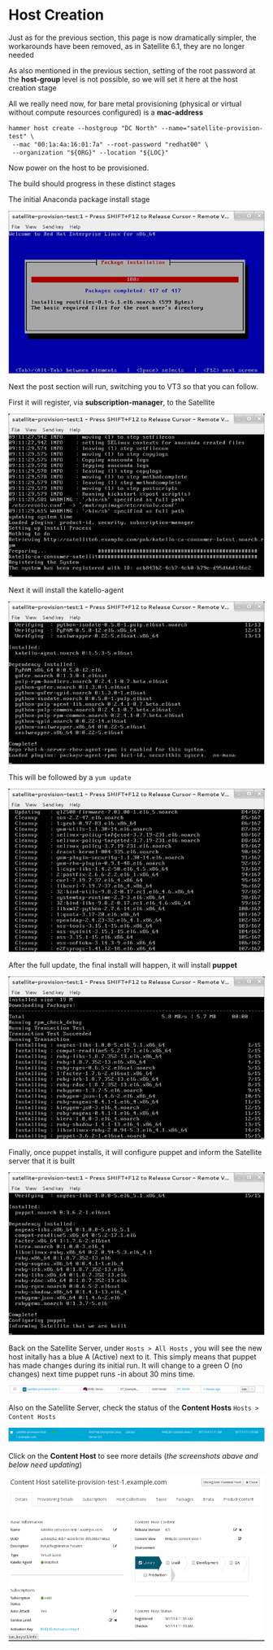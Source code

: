 # Host Creation

Just as for the previous section, this page is now dramatically simpler, the workarounds have been removed, as in Satellite 6.1, they are no longer needed

As also mentioned in the previous section, setting of the root password at the **host-group** level is not possible, so we will set it here at the host creation stage


All we really need now, for bare metal provisioning (physical or virtual without compute resources configured) is a **mac-address**

```
hammer host create --hostgroup "DC North" --name="satellite-provision-test" \ 
 --mac "00:1a:4a:16:01:7a" --root-password "redhat00" \ 
 --organization "${ORG}" --location "${LOC}"
```


Now power on the host to be provisioned.

The build should progress in these distinct stages

The initial Anaconda package install stage

![](../images/host-stage-anaconda.png)

Next the post section will run, switching you to VT3 so that you can follow.

First it will register, via **subscription-manager**, to the Satellite

![](../images/host-stage-registered.png)

Next it will install the katello-agent

![](../images/host-stage-katelloagent.png)

This will be followed by a ```yum update```

![](../images/host-stage-update.png)

After the full update, the final install will happen, it will install **puppet**

![](../images/host-stage-install-puppet.png)

Finally, once puppet installs, it will configure puppet and inform the Satellite server that it is built

![](../images/host-stage-completed.png)

Back on the Satellite Server, under ```Hosts > All Hosts```
, you will see the new host initally has a blue A (Active) next to it. This simply means that puppet has made changes during its initial run. It will change to a green O (no changes) next time puppet runs -in about 30 mins time.

![](../images/hosts-allhosts.png)

Also on the Satellite Server, check the status of the **Content Hosts** ```Hosts > Content Hosts```  

![](../images/hosts-contenthost-1.png)

Click on the **Content Host** to see more details (*the screenshots abave and below need updating*)

![](../images/hosts-contenthost-2.png)



